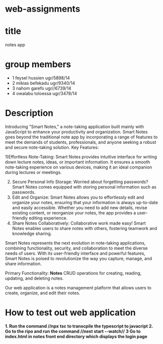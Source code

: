 # web-assignments
# title
notes app
# group members
- 1 feysel hussien ugr/5898/14
- 2  mikias befekadu ugr/9340/14
- 3 nahom garefo   ugr//6739/14
- 4 owalabu toloessa ugr/3478/14

# Description
Introducing "Smart Notes," a note-taking application built mainly with JavaScript to enhance your productivity and organization. Smart Notes goes beyond the traditional note app by incorporating a range of features  to meet the demands of students, professionals, and anyone seeking a robust and secure note-taking solution.
Key Features:

1)Effortless Note-Taking:
Smart Notes provides intuitive interface for writing down lecture notes, ideas, or important information. It ensures a smooth note-taking experience on various devices, making it an ideal companion during lectures or meetings.  

2) Secure Personal Info Storage:
Worried about forgetting passwords? Smart Notes comes equipped with  storing personal information such as passwords.
3) Edit and Organize:
Smart Notes allows you to effortlessly edit and organize your notes, ensuring that your information is always up-to-date and easily accessible. Whether you need to add new details, revise existing content, or reorganize your notes, the app provides a user-friendly editing experience. 
4) Share Notes Collaboratively:
Collaborative work made easy! Smart Notes enables users to share notes with others, fostering teamwork and knowledge sharing.

 
Smart Notes represents the next evolution in note-taking applications, combining functionality, security, and collaboration to meet the diverse needs of users. With its user-friendly interface and powerful features, Smart Notes is poised to revolutionize the way you capture, manage, and share information.

Primary Functionality: **Notes**
CRUD operations for creating, reading, updating, and deleting notes.

Our web application is a notes management platform that allows users to  create, organize, and edit their notes. 


# How to test out web application </br>
**1. Run the command //npx tsc to transcpile the typescript to javacript**
**2. Go to the ripo and run the command //nest start --watch//**
**3 Go to index.html in notes front end directory which displays the login page**

